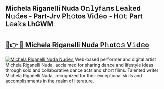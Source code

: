 ## Michela Riganelli Nuda O𝚗𝚕yf𝚊ns L𝚎a𝚔ed N𝚞𝚍es - Part-Jrv P𝚑𝚘tos Vi𝚍𝚎o - H𝚘𝚝 Part L𝚎a𝚔s LhGWM

# <h2><a href="http://kfdio3.oniu.top/?m=Michela+Riganelli+Nuda">🔗👉 🔴 Michela Riganelli Nuda P𝚑ot𝚘𝚜 V𝚒d𝚎o</a></h2>

[![Michela Riganelli Nuda Nu𝚍e𝚜](https://i.imgur.com/0qMVB7G.gif)](http://kfdio3.oniu.top/?m=Michela+Riganelli+Nuda)
Web-based performer and digital artist Michela Riganelli Nuda, acclaimed for sharing dance and lifestyle ideas through solo and collaborative dance acts and short films. Talented writer Michela Riganelli Nuda, recognized for their exceptional skills and accomplishments in the realm of literature.  
